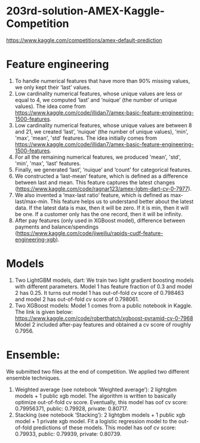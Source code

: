 # 203rd-solution-AMEX-Kaggle-Competition
https://www.kaggle.com/competitions/amex-default-prediction

# Feature engineering
1.	To handle numerical features that have more than 90% missing values, we only kept their ‘last’ values.
2.	Low cardinality numerical features, whose unique values are less or equal to 4, we computed ‘last’ and ‘nuique’ (the number of unique values). The idea come from https://www.kaggle.com/code/illidan7/amex-basic-feature-engineering-1500-features. 
3.	Low cardinality numerical features, whose unique values are between 8 and 21, we created ‘last’, ‘nuique’ (the number of unique values), 'min', 'max', 'mean', 'std' features. The idea initially comes from https://www.kaggle.com/code/illidan7/amex-basic-feature-engineering-1500-features. 
4.	For all the remaining numerical features, we produced 'mean', 'std', 'min', 'max', 'last' features.
5.	Finally, we generated ‘last’, ‘nuique’ and ‘count’ for categorical features. 
6.	We constructed a ‘last-mean’ feature, which is defined as a difference between last and mean. This feature captures the latest changes (https://www.kaggle.com/code/ragnar123/amex-lgbm-dart-cv-0-7977). 
7.	We also invented a ‘max-last ratio’ feature, which is defined as max-last/max-min. This feature helps us to understand better about the latest data. If the latest data is max, then it will be zero. If it is min, then it will be one. If a customer only has the one record, then it will be infinity. 
8.	After pay features (only used in XGBoost model), difference between payments and balance/spendings (https://www.kaggle.com/code/jiweiliu/rapids-cudf-feature-engineering-xgb).

# Models
1.	Two LightGBM models, dart: We train two light gradient boosting models with different parameters. Model 1 has feature fraction of 0.3 and model 2 has 0.25.  It turns out model 1 has out-of-fold cv score of 0.798463 and model 2 has out-of-fold cv score of 0.798061. 
2.	Two XGBoost models: Model 1 comes from a public notebook in Kaggle. The link is given below:
https://www.kaggle.com/code/roberthatch/xgboost-pyramid-cv-0-7968
Model 2 included after-pay features and obtained a cv score of roughly 0.7956. 

# Ensemble:

We submitted two files at the end of competition. We applied two different ensemble techniques. 
1.	Weighted average (see notebook ‘Weighted average’): 2 lightgbm models + 1 public xgb model. The algorithm is written to basically optimize out-of-fold cv score. Eventually, this model has oof cv score: 0.79956371, public: 0.79928, private: 0.80717.
2.	Stacking (see notebook ‘Stacking’): 2 lightgbm models + 1 public xgb model + 1 private xgb model. Fit a logistic regression model to the out-of-fold predictions of these models. This model has oof cv score: 0.79933, public: 0.79939, private: 0.80739. 


